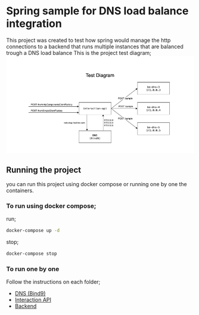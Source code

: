 # Spring sample for DNS load balance integration

This project was created to test how spring would manage the http connections to a backend that runs multiple instances that are balanced trough a DNS load balance
This is the project test diagram;
![Test diagram](diagram/dns-load-balance.png)

## Running the project
you can run this project using docker compose or running one by one the containers.

### To run using docker compose;
run;
```sh
docker-compose up -d
```
stop;
```sh
docker-compose stop
```

### To run one by one

Follow the instructions on each folder;
* [DNS (Bind9)](/bind9)
* [Interaction API](/spring-sample/interaction-api)
* [Backend](/spring-sample/be)